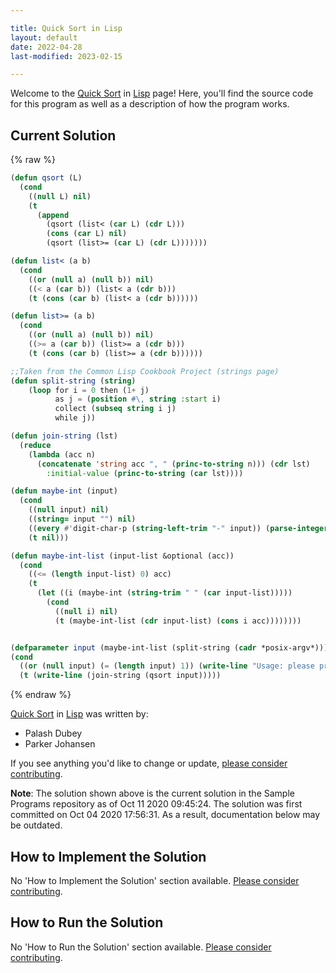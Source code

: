 ```yaml
---

title: Quick Sort in Lisp
layout: default
date: 2022-04-28
last-modified: 2023-02-15

---
```


Welcome to the [Quick Sort](https://sampleprograms.io/projects/quick-sort) in [Lisp](https://sampleprograms.io/languages/lisp) page! Here, you'll find the source code for this program as well as a description of how the program works.

## Current Solution

{% raw %}

```lisp
(defun qsort (L)
  (cond
    ((null L) nil)
    (t
      (append
        (qsort (list< (car L) (cdr L)))
        (cons (car L) nil) 
        (qsort (list>= (car L) (cdr L)))))))

(defun list< (a b)
  (cond
    ((or (null a) (null b)) nil)
    ((< a (car b)) (list< a (cdr b)))
    (t (cons (car b) (list< a (cdr b))))))

(defun list>= (a b)
  (cond
    ((or (null a) (null b)) nil)
    ((>= a (car b)) (list>= a (cdr b)))
    (t (cons (car b) (list>= a (cdr b))))))

;;Taken from the Common Lisp Cookbook Project (strings page)
(defun split-string (string)
    (loop for i = 0 then (1+ j)
          as j = (position #\, string :start i)
          collect (subseq string i j)
          while j))

(defun join-string (lst)
  (reduce
    (lambda (acc n)
      (concatenate 'string acc ", " (princ-to-string n))) (cdr lst)
        :initial-value (princ-to-string (car lst))))

(defun maybe-int (input)
  (cond
    ((null input) nil)
    ((string= input "") nil)
    ((every #'digit-char-p (string-left-trim "-" input)) (parse-integer input))
    (t nil)))

(defun maybe-int-list (input-list &optional (acc))
  (cond
    ((<= (length input-list) 0) acc)
    (t
      (let ((i (maybe-int (string-trim " " (car input-list)))))
        (cond
          ((null i) nil)
          (t (maybe-int-list (cdr input-list) (cons i acc))))))))


(defparameter input (maybe-int-list (split-string (cadr *posix-argv*))))
(cond
  ((or (null input) (= (length input) 1)) (write-line "Usage: please provide a list of at least two integers to sort in the format \"1, 2, 3, 4, 5\""))
  (t (write-line (join-string (qsort input)))))
```

{% endraw %}

[Quick Sort](https://sampleprograms.io/projects/quick-sort) in [Lisp](https://sampleprograms.io/languages/lisp) was written by:

- Palash Dubey
- Parker Johansen

If you see anything you'd like to change or update, [please consider contributing](https://github.com/TheRenegadeCoder/sample-programs).

**Note**: The solution shown above is the current solution in the Sample Programs repository as of Oct 11 2020 09:45:24. The solution was first committed on Oct 04 2020 17:56:31. As a result, documentation below may be outdated.

## How to Implement the Solution

No 'How to Implement the Solution' section available. [Please consider contributing](https://github.com/TheRenegadeCoder/sample-programs-website).

## How to Run the Solution

No 'How to Run the Solution' section available. [Please consider contributing](https://github.com/TheRenegadeCoder/sample-programs-website).